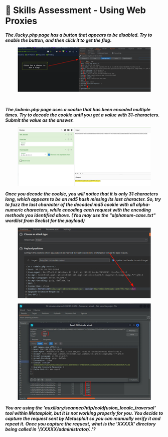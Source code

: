 # 💂 Skills Assessment - Using Web Proxies

_**The /lucky.php page has a button that appears to be disabled. Try to enable the button, and then click it to get the flag.**_



<figure><img src="../../../.gitbook/assets/image (3) (1).png" alt=""><figcaption></figcaption></figure>

<figure><img src="broken-reference" alt=""><figcaption></figcaption></figure>

_**The /admin.php page uses a cookie that has been encoded multiple times. Try to decode the cookie until you get a value with 31-characters. Submit the value as the answer.**_

<figure><img src="../../../.gitbook/assets/image (2) (1).png" alt=""><figcaption></figcaption></figure>

_**Once you decode the cookie, you will notice that it is only 31 characters long, which appears to be an md5 hash missing its last character. So, try to fuzz the last character of the decoded md5 cookie with all alpha-numeric characters, while encoding each request with the encoding methods you identified above. (You may use the "alphanum-case.txt" wordlist from Seclist for the payload)**_

<figure><img src="../../../.gitbook/assets/image (1) (1) (1).png" alt=""><figcaption></figcaption></figure>

<figure><img src="../../../.gitbook/assets/image (2) (1) (1).png" alt=""><figcaption></figcaption></figure>

_**You are using the 'auxiliary/scanner/http/coldfusion\_locale\_traversal' tool within Metasploit, but it is not working properly for you. You decide to capture the request sent by Metasploit so you can manually verify it and repeat it. Once you capture the request, what is the 'XXXXX' directory being called in '/XXXXX/administrator/..'?**_
